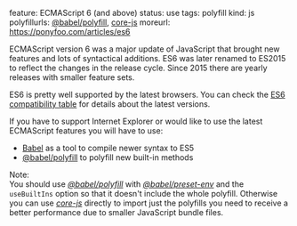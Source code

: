 feature: ECMAScript 6 (and above)
status: use
tags: polyfill
kind: js
polyfillurls: [@babel/polyfill](https://babeljs.io/docs/en/next/babel-polyfill.html), [core-js](https://github.com/zloirock/core-js)
moreurl: https://ponyfoo.com/articles/es6

ECMAScript version 6 was a major update of JavaScript that brought new features and lots of syntactical additions.
ES6 was later renamed to ES2015 to reflect the changes in the release cycle. Since 2015 there are yearly releases with smaller feature sets.

ES6 is pretty well supported by the latest browsers.
You can check the [ES6 compatibility table](https://kangax.github.io/compat-table/es6/) for details about the latest versions.

If you have to support Internet Explorer or would like to use the latest ECMAScript features you will have to use:

- [Babel](https://babeljs.io/) as a tool to compile newer syntax to ES5
- [@babel/polyfill](https://babeljs.io/docs/en/next/babel-polyfill.html) to polyfill new built-in methods

Note:  
You should use *[@babel/polyfill](https://babeljs.io/docs/en/next/babel-polyfill.html)* with *[@babel/preset-env](https://babeljs.io/docs/en/babel-preset-env)* and the `useBuiltIns` option so that it doesn't include the whole polyfill. Otherwise you can use *[core-js](https://github.com/zloirock/core-js)* directly to import just the polyfills you need to receive a better performance due to smaller JavaScript bundle files.

